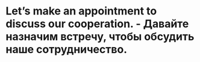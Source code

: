 # Let’s make an appointment to discuss our cooperation. - Давайте назначим встречу, чтобы обсудить наше сотрудничество.
